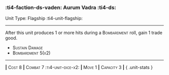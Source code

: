 ### :ti4-faction-ds-vaden: **Aurum Vadra** :ti4-ds:

Unit Type: Flagship :ti4-unit-flagship:

---

After this unit produces 1 or more hits during a <span style="font-variant:small-caps;">Bombardment</span> roll, gain 1 trade good.

* <span style="font-variant:small-caps;">Sustain Damage</span> 
* <span style="font-variant:small-caps;">Bombardment 5(x2)</span> 

---

__|__ <span style="font-variant:small-caps;">Cost 8</span> __|__ <span style="font-variant:small-caps;">Combat 7 :ti4-unit-dice-x2:</span> __|__ <span style="font-variant:small-caps;">Move 1</span> __|__ <span style="font-variant:small-caps;">Capacity 3</span> __|__
{ .unit-stats }
